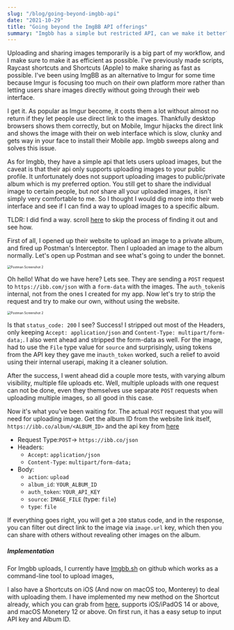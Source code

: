 ```yaml
---
slug: "/blog/going-beyond-imgbb-api"
date: "2021-10-29"
title: "Going beyond the ImgBB API offerings"
summary: "Imgbb has a simple but restricted API, can we make it better?"
---
```


Uploading and sharing images temporarily is a big part of my workflow, and I make sure to make it as efficient as possible. I've previously made scripts, Raycast shortcuts and Shortcuts (Apple) to make sharing as fast as possible. I've been using ImgBB as an alternative to Imgur for some time because Imgur is focusing too much on *their* own platform more rather than letting users share images directly without going through their web interface. 


I get it. As popular as Imgur become, it costs them a lot without almost no return if they let people use direct link to the images. Thankfully desktop browsers shows them correctly, but on Mobile, Imgur hijacks the direct link and shows the image with their on web interface which is slow, clunky and gets way in your face to install their Mobile app. Imgbb sweeps along and solves this issue.



As for Imgbb, they have a simple api that lets users upload images, but the caveat is that their api only supports uploading images to your public profile. It unfortunately does not support uploading images to public/private album which is my preferred option. You still get to share the individual image to certain people, but *not* share all your uploaded images, it isn't simply very comfortable to me. So I thought I would dig more into their web interface and see if I can find a way to upload images to a specific album.

TLDR: I did find a way. scroll [here](#how) to skip the process of finding it out and see how.



First of all, I opened up their website to upload an image to a private album, and fired up Postman's Interceptor. Then I uploaded an image to the album normally. Let's open up Postman and see what's going to under the bonnet.

<img src="https://i.ibb.co/PrCLJm8/Postman-7-Fqgf-HWNo-W.png" alt="Postman Screenshot 2" style="zoom:50%;" />

Oh hello! What do we have here? Lets see. They are sending a `POST` request to `https://ibb.com/json` with a `form-data` with the images. The `auth_token`is internal, not from the ones I created for my app. Now let's try to strip the request and try to make our own, without using the website. 

<img src="https://i.ibb.co/QD7vH04/Postman-IQTbmeg-Ho-N.png" alt="Postman Screenshot 2" style="zoom:50%;" />

Is that `status_code: 200` I see? Success! I stripped out most of the Headers, only keeping `Accept: application/json` and `Content-Type: multipart/form-data;`. I also went ahead and stripped the form-data as well. For the image, had to use the `File` type value for `source` and surprisingly, using tokens from the API key they gave me in`auth_token` worked, such a relief to avoid using their internal userapi, making it a cleaner solution. 

After the success, I went ahead did a couple more tests, with varying album visibility, multiple file uploads etc. Well, multiple uploads with one request can not be done, even they themselves use separate `POST` requests when uploading multiple images, so all good in this case.



Now it's what you've been waiting for. The actual `POST` request that you will need for uploading image. Get the album ID from the website link itself, `https://ibb.co/album/<ALBUM_ID>` and the api key from [here](https://api.imgbb.com/)

* Request Type:`POST`-> `https://ibb.co/json`
* Headers:
  * `Accept`: `application/json`
  * `Content-Type`: `multipart/form-data;`
* Body: 
  * `action`: `upload`
  * `album_id`: `YOUR_ALBUM_ID`
  * `auth_token`: `YOUR_API_KEY`
  * `source`: `IMAGE_FILE` (type: `file`)
  * `type`: `file`

If everything goes right, you will get a `200` status code, and in the response, you can filter out direct link to the image via `image.url` key, which then you can share with others without revealing other images on the album.

##### Implementation

For Imgbb uploads, I currently have [Imgbb.sh](https://github.com/i3p9/Imgbb.sh) on github which works as a command-line tool to upload images, 

I also have a Shortcuts on iOS (And now on macOS too, Monterey) to deal with uploading them. I have implemented my new method on the Shortcut already, which you can grab from [here](https://www.icloud.com/shortcuts/0d75372f52ab4fd198025ff4361b42dd), supports iOS/iPadOS 14 or above, and macOS Monetery 12 or above. On first run, it has a easy setup to input API key and Album ID. 
